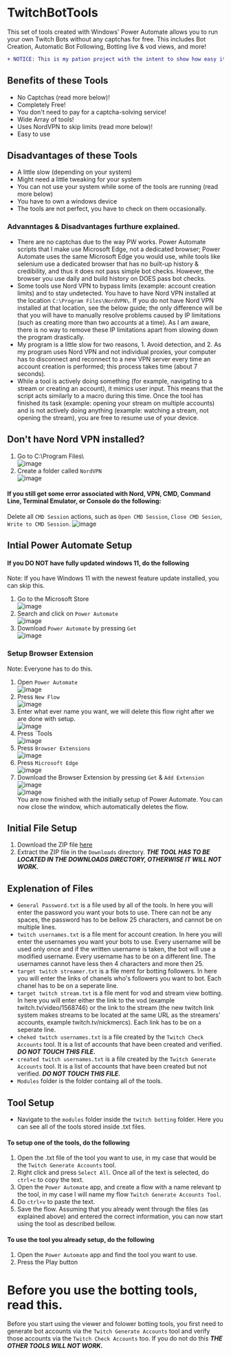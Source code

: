# TwitchBotTools
This set of tools created with Windows' Power Automate allows you to run your own Twitch Bots without any captchas for free. This includes Bot Creation, Automatic Bot Following, Botting live & vod views, and more!  
  
  ```diff
+ NOTICE: This is my pation project with the intent to show how easy it is to create and control Twitch viewer/follower Bots. Using this tool is not allowed under any circumstances and might lead to a BAN. I am not responsible for your use of the tool and the possible consequences.
```
  
## Benefits of these Tools  
- No Captchas (read more below)!
- Completely Free!
- You don't need to pay for a captcha-solving service!
- Wide Array of tools!  
- Uses NordVPN to skip limits (read more below)!
- Easy to use
  
## Disadvantages of these Tools
- A little slow (depending on your system)
- Might need a little tweaking for your system
- You can not use your system while some of the tools are running (read more below)
- You have to own a windows device
- The tools are not perfect, you have to check on them occasionally.
  
### Advanntages & Disadvantages furthure explained.
- There are no captchas due to the way PW works. Power Automate scripts that I make use Microsoft Edge, not a dedicated browser; Power Automate uses the same Microsoft Edge you would use, while tools like selenium use a dedicated browser that has no built-up history & credibility, and thus it does not pass simple bot checks. However, the browser you use daily and build history on DOES pass bot checks.
- Some tools use Nord VPN to bypass limits (example: account creation limits) and to stay undetected. You have to have Nord VPN installed at the location `C:\Program Files\NordVPN\`. If you do not have Nord VPN installed at that location, see the below guide; the only difference will be that you will have to manually resolve problems caused by IP limitations (such as creating more than two accounts at a time). As I am aware, there is no way to remove these IP limitations apart from slowing down the program drastically.
- My program is a little slow for two reasons, 1. Avoid detection, and 2. As my program uses Nord VPN and not individual proxies, your computer has to disconnect and reconnect to a new VPN server every time an account creation is performed; this process takes time (about 7 seconds).
- While a tool is actively doing something (for example, navigating to a stream or creating an account), it mimics user input. This means that the script acts similarly to a macro during this time. Once the tool has finished its task (example: opening your stream on multiple accounts) and is not actively doing anything (example: watching a stream, not opening the stream), you are free to resume use of your device.
  
## Don't have Nord VPN installed?  
1. Go to C:\Program Files\  
![image](https://user-images.githubusercontent.com/63132234/191664917-b4a177d0-bcee-40c0-9e96-acfca0dabe84.png)
2. Create a folder called `NordVPN`  
![image](https://user-images.githubusercontent.com/63132234/191664945-a7688463-3ceb-47e1-a70d-1d8a8f20c33f.png)

#### If you still get some error associated with Nord, VPN, CMD, Command Line, Terminal Emulator, or Console do the following:  
Delete all `CMD Session` actions, such as `Open CMD Session`, `Close CMD Sesion`, `Write to CMD Session`.
![image](https://user-images.githubusercontent.com/63132234/191665150-9d78274b-7dff-41c4-a60c-1f2a00cdbb2b.png)
  
## Intial Power Automate Setup
#### If you DO NOT have fully updated windows 11, do the following
Note: If you have Windows 11 with the newest feature update installed, you can skip this.  
1. Go to the Microsoft Store  
![image](https://user-images.githubusercontent.com/63132234/191665748-5dcee068-a25f-4b95-9452-19d4262d27c7.png)  
2. Search and click on `Power Automate`  
![image](https://user-images.githubusercontent.com/63132234/191665998-09e48bb4-6391-40da-a0d7-c28ccdc6e186.png)  
3. Download `Power Automate` by pressing `Get`  
![image](https://user-images.githubusercontent.com/63132234/191666227-917f98d4-5e88-4f22-9192-8ae6a4b78a81.png)  
  
### Setup Browser Extension
Note: Everyone has to do this.  
1. Open `Power Automate`  
![image](https://user-images.githubusercontent.com/63132234/191666505-b809bbe9-f1b6-48ce-9664-7800f39c3963.png)  
2. Press `New Flow`  
![image](https://user-images.githubusercontent.com/63132234/191666558-6616c1dd-79fa-4cf9-886c-a88e81930e6d.png)  
3. Enter what ever name you want, we will delete this flow right after we are done with setup.  
![image](https://user-images.githubusercontent.com/63132234/191666796-2f705005-874a-4846-9dd9-7d6c0f204108.png)  
4. Press `Tools  
![image](https://user-images.githubusercontent.com/63132234/191667665-3b2131f1-ff74-40be-bf77-b77d0a16b3d3.png)  
5. Press `Browser Extensions`  
![image](https://user-images.githubusercontent.com/63132234/191666986-f1001a2d-b19c-4dd6-b5a8-589192eaf5d1.png)  
6. Press `Microsoft Edge`  
![image](https://user-images.githubusercontent.com/63132234/191667227-1b4988b3-b5c1-42a2-a5a7-341732e3daa7.png)  
7. Download the Browser Extension by pressing `Get` & `Add Extension`  
![image](https://user-images.githubusercontent.com/63132234/191667363-0c975d3b-aa20-4615-816a-20a750da1026.png)  
![image](https://user-images.githubusercontent.com/63132234/191667435-8aadf543-ecdf-4cab-9947-fcc60a4d1680.png)  
You are now finished with the initially setup of Power Automate. You can now close the window, which automatically deletes the flow.  
  
## Initial File Setup
1. Download the ZIP file [here](https://github.com/DrinkingJoe/TwitchBottingTools/archive/refs/heads/main.zip)  
2. Extract the ZIP file in the `Downloads` directory. ***THE TOOL HAS TO BE LOCATED IN THE DOWNLOADS DIRECTORY, OTHERWISE IT WILL NOT WORK.***  
  
## Explenation of Files
- `General Password.txt` is a file used by all of the tools. In here you will enter the password you want your bots to use. There can not be any spaces, the password has to be bellow 25 characters, and cannot be on multiple lines.
- `twitch usernames.txt` is a file ment for account creation. In here you will enter the usernames you want your bots to use. Every username will be used only once and if the written username is taken, the bot will use a modified username. Every username has to be on a different line. The usernames cannot have less then 4 characters and more then 25.
- `target twitch streamer.txt` is a file ment for botting followers. In here you will enter the links of chanels who's followers you want to bot. Each chanel has to be on a seperate line.
- `target twitch stream.txt` is a file ment for vod and stream view botting. In here you will enter either the link to the vod (example twitch.tv/video/1568746) or the link to the stream (the new twitch link system makes streams to be located at the same URL as the streamers' accounts, example twitch.tv/nickmercs). Each link has to be on a seperate line.
- `cheked twitch usernames.txt` is a file created by the `Twitch Check Accounts` tool. It is a list of accounts that have been created and verified. ***DO NOT TOUCH THIS FILE.***
- `created twitch usernames.txt` is a file created by the `Twitch Generate Accounts` tool. It is a list of accounts that have been created but not verified. ***DO NOT TOUCH THIS FILE.***
- `Modules` folder is the folder containg all of the tools.
  
## Tool Setup
- Navigate to the `modules` folder inside the `twitch botting` folder.
Here you can see all of the tools stored inside .txt files. 
#### To setup one of the tools, do the following
1. Open the .txt file of the tool you want to use, in my case that would be the `Twitch Generate Accounts` tool.
2. Right click and press `Select All`. Once all of the text is selected, do `ctrl+c` to copy the text.
3. Open the `Power Automate` app, and create a flow with a name relevant tp the tool, in my case I will name my flow `Twitch Generate Accounts Tool`.
4. Do `ctrl+v` to paste the text.
5. Save the flow.
Assuming that you already went through the files (as explained above) and entered the correct information, you can now start using the tool as described bellow.
#### To use the tool you already setup, do the following
1. Open the `Power Automate` app and find the tool you want to use.
2. Press the Play button

# Before you use the botting tools, read this.
Before you start using the viewer and folower botting tools, you first need to generate bot accounts via the `Twitch Generate Accounts` tool and verify those accounts via the `Twitch Check Accounts` too. If you do not do this ***THE OTHER TOOLS WILL NOT WORK.***
